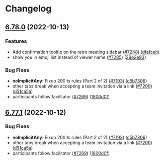 # Changelog

## [6.78.0](https://github.com/JimmyLv/parabol/compare/v6.77.1...v6.78.0) (2022-10-13)


### Features

* Add confirmation tooltip on the retro meeting sidebar ([#7248](https://github.com/JimmyLv/parabol/issues/7248)) ([dfafceb](https://github.com/JimmyLv/parabol/commit/dfafceb83ac0c8fef24ea0d1526e5596a5dde5dd))
* show you in emoji list instead of viewer name ([#7285](https://github.com/JimmyLv/parabol/issues/7285)) ([29e2e93](https://github.com/JimmyLv/parabol/commit/29e2e9347bc3975fd6fd392ef40f27538ae2be6c))


### Bug Fixes

* **noImplicitAny:** Fixup 200 ts rules (Part 2 of 2) ([#7193](https://github.com/JimmyLv/parabol/issues/7193)) ([c5b7306](https://github.com/JimmyLv/parabol/commit/c5b73062d4935b14af6b0d332e4e74e864a83620))
* other tabs break when accepting a team invitation via a link ([#7200](https://github.com/JimmyLv/parabol/issues/7200)) ([d51ca5a](https://github.com/JimmyLv/parabol/commit/d51ca5a1836756c284530e79f3ba17615e8cbf68))
* participants follow facilitator ([#7269](https://github.com/JimmyLv/parabol/issues/7269)) ([1800d0f](https://github.com/JimmyLv/parabol/commit/1800d0f062d21cdc1d98dc59cda4ea190c2b4667))

## [6.77.1](https://github.com/ParabolInc/parabol/compare/v6.77.0...v6.77.1) (2022-10-12)


### Bug Fixes

* **noImplicitAny:** Fixup 200 ts rules (Part 2 of 2) ([#7193](https://github.com/ParabolInc/parabol/issues/7193)) ([c5b7306](https://github.com/ParabolInc/parabol/commit/c5b73062d4935b14af6b0d332e4e74e864a83620))
* other tabs break when accepting a team invitation via a link ([#7200](https://github.com/ParabolInc/parabol/issues/7200)) ([d51ca5a](https://github.com/ParabolInc/parabol/commit/d51ca5a1836756c284530e79f3ba17615e8cbf68))
* participants follow facilitator ([#7269](https://github.com/ParabolInc/parabol/issues/7269)) ([1800d0f](https://github.com/ParabolInc/parabol/commit/1800d0f062d21cdc1d98dc59cda4ea190c2b4667))
